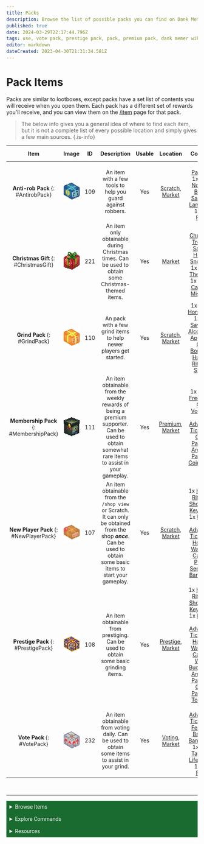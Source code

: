 ```yaml
---
title: Packs
description: Browse the list of possible packs you can find on Dank Memer, including membership packs, prestige packs, vote packs, and more.
published: true
date: 2024-03-29T22:17:44.796Z
tags: use, vote pack, prestige pack, pack, premium pack, dank memer wiki, dankmemer wiki
editor: markdown
dateCreated: 2023-04-30T21:31:34.581Z
---
```


# Pack Items
Packs are similar to lootboxes, except packs have a set list of contents you will receive when you open them. Each pack has a different set of rewards you'll receive, and you can view them on the <a href="/Bot-features/Currency-Commands/Basic-Commands#Item" target="_blank">/item</a> page for that pack.

> The below info gives you a general idea of where to find each item, but it is not a complete list of every possible location and simply gives a few main sources.
{.is-info}


| Item   | Image | ID  | Description | Usable |  Location | Contains | Skins Available |
|:--------:|:------:|:--------------:|:------:|:--------------:|:--------------:|:-----------------:|:-----------------:|
| **Anti-rob Pack** {: #AntirobPack} | <img src="/items/packs/anti-robpack.png" alt="Anti-rob Pack" width="50" height="50"> | 109  | An item with a few tools to help you guard against robbers. | Yes | <a href="/Bot-features/Currency-Commands/Grind-Commands#Scratch" target="_blank">Scratch</a>, <a href="/Bot-features/Currency-Commands/Market" target="_blank">Market</a> | 1x <a href="https://dankmemer.wiki/en/Items/Tools#Padlock" target="_blank">Padlock</a>, 1x <a href="https://dankmemer.wiki/en/Items/Power-ups#BankNote" target="_blank">Bank Note</a>, 1x <a href="https://dankmemer.wiki/en/Items/Tools#BoxofSand" target="_blank">Box of Sand</a>, 1x <a href="https://dankmemer.wiki/en/Items/Tools#Landmine" target="_blank">Landmine</a>, 1x <a href="/Items/Tools#PetFood" target="_blank">Pet Food</a> | No | 
| **Christmas Gift** {: #ChristmasGift} | <img src="/items/packs/christmasgift.png" alt="Christmas Gift" width="50" height="50"> | 221  | An item only obtainable during Christmas times. Can be used to obtain some Christmas-themed items. | Yes | <a href="/Bot-features/Currency-Commands/Market" target="_blank">Market</a> | 1x <a href="https://dankmemer.wiki/en/Items/Collectables#ChristmasTree" target="_blank">Christmas Tree</a>, 1x <a href="https://dankmemer.wiki/en/Items/Collectables#SantasHat" target="_blank">Santa's Hat</a>, 1x <a href="https://dankmemer.wiki/en/Items/Tools#Snowball" target="_blank">Snowball</a>, 1x <a href="https://dankmemer.wiki/en/Items/Power-ups#ElfOnTheShelf" target="_blank">Elf On The Shelf</a>, 1x <a href="https://dankmemer.wiki/en/Items/Tools#CandyCane" target="_blank">Candy Cane</a>, 1x <a href="/Items/Consumables#Mistletoe" target="_blank">Mistletoe</a>  | <a href="https://dankmemer.wiki/en/Bot-features/Currency-Commands/Skins#ChristmasGiftSkin" target="_blank">Yes</a> | 
| **Grind Pack** {: #GrindPack} | <img src="/items/packs/grindpack.png" alt="Grind Pack" width="50" height="50"> | 110  | An pack with a few grind items to help newer players get started. | Yes |  <a href="/Bot-features/Currency-Commands/Grind-Commands#Scratch" target="_blank">Scratch</a>, <a href="/Bot-features/Currency-Commands/Market" target="_blank">Market</a> | 1x <a href="https://dankmemer.wiki/en/Items/Power-ups#LuckyHorseshoe" target="_blank">Lucky Horseshoe</a>, 1x <a href="https://dankmemer.wiki/en/Items/Power-ups#LifeSaver" target="_blank">Life Saver</a>, 1x <a href="https://dankmemer.wiki/en/Items/Power-ups#Alcohol" target="_blank">Alcohol</a>, 1x <a href="https://dankmemer.wiki/en/Items/Power-ups#Apple" target="_blank">Apple</a>, 1x <a href="/Items/Tools#CoinBomb" target="_blank">Coin Bomb</a>, 1x <a href="/Items/Tools#HuntingRifle" target="_blank">Hunting Rifle</a>, 1x <a href="/Items/Tools#Shovel" target="_blank">Shovel</a> | No |
| **Membership Pack** {: #MembershipPack} | <img src="/items/packs/membershippack.png" alt="Membership Pack" width="50" height="50"> | 111  | An item obtainable from the weekly rewards of being a premium supporter. Can be used to obtain somewhat rare items to assist in your gameplay. | Yes | <a href="/Bot-features/Utility-and-Config-Commands/Config-Commands#Premium" target="_blank">Premium</a>, <a href="/Bot-features/Currency-Commands/Market" target="_blank">Market</a> | 1x <a href="https://dankmemer.wiki/en/Items/Power-ups#StreakFreeze" target="_blank">Streak Freeze</a>, 1x <a href="https://dankmemer.wiki/en/Items/Consumables#CoinVoucher" target="_blank">Coin Voucher</a>, 1x <a href="https://dankmemer.wiki/en/Items/Tools#AdventureTicket" target="_blank">Adventure Ticket</a>, 1x <a href="https://dankmemer.wiki/en/Items/Packs#GrindPack" target="_blank">Grind Pack</a>, 1x <a href="https://dankmemer.wiki/en/Items/Packs#AntirobPack" target="_blank">Anti-rob Pack</a>, 1x <a href="/Items/Tools#CoinBomb" target="_blank">Coin Bomb</a> | <a href="https://dankmemer.wiki/en/Bot-features/Currency-Commands/Skins#MembershipPackSkin" target="_blank">Yes</a> | 
| **New Player Pack** {: #NewPlayerPack} | <img src="/items/packs/newplayerpack.png" alt="New Player Pack" width="50" height="50"> | 107  | An item obtainable from the `/shop view` or Scratch. It can only be obtained from the shop ***once***. Can be used to obtain some basic items to start your gameplay. | Yes | <a href="/Bot-features/Currency-Commands/Grind-Commands#Scratch" target="_blank">Scratch</a>, <a href="/Bot-features/Currency-Commands/Market" target="_blank">Market</a> | 1x <a href="https://dankmemer.wiki/en/Items/Tools#HuntingRifle" target="_blank">Hunting Rifle</a>, 1x <a href="https://dankmemer.wiki/en/Items/Tools#Shovel" target="_blank">Shovel</a>, 1x <a href="https://dankmemer.wiki/en/Items/Tools#Keyboard" target="_blank">Keyboard</a>, 1x <a href="https://dankmemer.wiki/en/Items/Tools#Mouse" target="_blank">Mouse</a>, 1x <a href="https://dankmemer.wiki/en/Items/Tools#AdventureTicket" target="_blank">Adventure Ticket</a>, 1x <a href="https://dankmemer.wiki/en/Items/Tools#Hoe" target="_blank">Hoe</a>, 1x <a href="https://dankmemer.wiki/en/Items/Tools#WateringCan" target="_blank">Watering Can</a>, 1x <a href="https://dankmemer.wiki/en/Items/Tools#PotatoSeeds" target="_blank">Potato Seeds</a>, 1x <a href="/Items/Power-ups#BankNote" target="_blank">Bank Note</a> | No | 
| **Prestige Pack** {: #PrestigePack} | <img src="/items/packs/prestigepack.png" alt="Prestige Pack" width="50" height="50"> | 108  | An item obtainable from prestiging. Can be used to obtain some basic grinding items. | Yes | <a href="https://dankmemer.wiki/en/Bot-features/Currency-Commands/Advancements#Prestige" target="_blank">Prestige</a>, <a href="/Bot-features/Currency-Commands/Market" target="_blank">Market</a> | 1x <a href="https://dankmemer.wiki/en/Items/Tools#HuntingRifle" target="_blank">Hunting Rifle</a>, 1x <a href="https://dankmemer.wiki/en/Items/Tools#Shovel" target="_blank">Shovel</a>, 1x <a href="https://dankmemer.wiki/en/Items/Tools#Keyboard" target="_blank">Keyboard</a>, 1x <a href="https://dankmemer.wiki/en/Items/Tools#Mouse" target="_blank">Mouse</a>, 1x <a href="https://dankmemer.wiki/en/Items/Tools#AdventureTicket" target="_blank">Adventure Ticket</a>, 1x <a href="https://dankmemer.wiki/en/Items/Tools#Hoe" target="_blank">Hoe</a>, 1x <a href="https://dankmemer.wiki/en/Items/Tools#WateringCan" target="_blank">Watering Can</a>, 1x <a href="https://dankmemer.wiki/en/Items/Tools#WaterBucket" target="_blank">Water Bucket</a>, 1x <a href="https://dankmemer.wiki/en/Items/Packs#AntirobPack" target="_blank">Anti-rob Pack</a>, 1x <a href="https://dankmemer.wiki/en/Items/Packs#GrindPack" target="_blank">Grind Pack</a>, 1x <a href="/Items/Lootboxes#ToolBox" target="_blank">Tool Box</a> | No |
| **Vote Pack** {: #VotePack} | <img src="/items/packs/votepack.png" alt="Vote Pack" width="50" height="50"> | 232  | An item obtainable from voting daily. Can be used to obtain some items to assist in your grind. | Yes | <a href="https://dankmemer.wiki/e/en/About-Dank-Memer/Vote" target="_blank">Voting</a>, <a href="/Bot-features/Currency-Commands/Market" target="_blank">Market</a> | 1x <a href="https://dankmemer.wiki/en/Items/Tools#AdventureTicket" target="_blank">Adventure Ticket</a>, 1x <a href="https://dankmemer.wiki/en/Items/Tools#FertilizerBag" target="_blank">Fertilizer Bag</a>, 1x <a href="https://dankmemer.wiki/en/Items/Power-ups#BankNote" target="_blank">Bank Note</a>, 1x <a href="/Items/Tools#DuctTape" target="_blank">Duct Tape</a>, 1x <a href="/Items/Power-ups#LifeSaver" target="_blank">Life Saver</a>, 1x <a href="/Items/Tools#PetFood" target="_blank">Pet Food</a> | No |


<br>

---

<body>
  <details closed>
    <summary style="background-color:#196b2f; color:#F5F5F5; font: 14px Roboto; padding: 8px;">Browse Items</summary>
      <div style="text-align: center;">  
      <p style="font: 12px Roboto; padding: 0 8px 3px 8px;">
          <a href="/Items/Collectables" target="_blank">Collectables</a> &#x2022; <a href="/Items/Consumables" target="_blank">Consumables</a> &#x2022; <a href="/Items/Drops" target="_blank">Drops</a> &#x2022; <a href="/Items/Fishing" target="_blank">Fishing "Items"</a> &#x2022; <a href="/Items/Lootboxes" target="_blank">Lootboxes</a> &#x2022; <a href="/Items/Packs" target="_blank">Packs</a> &#x2022; <a href="/Items/Power-ups" target="_blank">Power-ups</a> &#x2022; <a href="/Items/Sellables" target="_blank">Sellables</a> &#x2022; <a href="/Items/Tools" target="_blank">Tools</a>
        </p>
         </div>
    </details>
</body>

<body>
  <details closed>
    <summary style="background-color:#196b2f; color:#F5F5F5; font: 14px Roboto; padding: 8px;">Explore Commands</summary>
    <details>
      <summary style="background-color:#72ad70; color:#000000; font: 12px Roboto; padding: 8px;">Currency Commands</summary>
      <div style="text-align: center;"> 
      <p style="font: 12px Roboto; padding: 0 8px 3px 8px;"> <a href="/Bot-features/Currency-Commands/Achievements" target="_blank">Achievements</a> &#x2022; <a href="/Bot-features/Currency-Commands/Advancements" target="_blank">Advancements - (</a> <a href="/Bot-features/Currency-Commands/Advancements#LevelRewards" target="_blank">Levels</a>, <a href="/Bot-features/Currency-Commands/Advancements#Omega" target="_blank">Omega</a>, <a href="/Bot-features/Currency-Commands/Advancements#Prestige" target="_blank">Prestige</a>,  <a href="/Bot-features/Currency-Commands/Advancements/Upgrades" target="_blank">Upgrades</a>, <a href="/Bot-features/Currency-Commands/Advancements#Vote" target="_blank"> Vote</a>) <br> <a href="/Bot-features/Currency-Commands/Adventure" target="_blank">Adventure</a> &#x2022; <a href="/Bot-features/Currency-Commands/Badges" target="_blank">Badges</a> &#x2022; <a href="/Bot-features/Currency-Commands/Basic-Commands#Balance" target="_blank">Balance</a> &#x2022; <a href="/Bot-features/Currency-Commands/Rob-and-Heist#Bankrob" target="_blank">Bankrob</a> &#x2022; <a href="/Bot-features/Currency-Commands/Grind-Commands#Beg" target="_blank">Beg</a> &#x2022; <a href="/Bot-features/Currency-Commands/Bundles" target="_blank">Bundles</a> &#x2022; <a href="/Bot-features/Fun-Games-Image/Fun-and-Images#Compare" target="_blank">Compare</a> &#x2022; <a href="/Bot-features/Currency-Commands/Basic-Commands#Craft" target="_blank">Craft</a> &#x2022; <a href="/Bot-features/Currency-Commands/Grind-Commands#Crime" target="_blank">Crime</a> <br><a href="/Bot-features/Currency-Commands/Basic-Commands#Currencylog" target="_blank">Currencylog</a> &#x2022; <a href="/Bot-features/Currency-Commands/Basic-Commands#Daily" target="_blank">Daily</a> &#x2022; <a href="/Bot-features/Currency-Commands/Basic-Commands#Deposit" target="_blank">Deposit</a> &#x2022; <a href="/Bot-features/Currency-Commands/Grind-Commands#Dig" target="_blank">Dig</a> &#x2022; <a href="/Items/Drops" target="_blank">Drops</a> &#x2022; <a href="/Bot-features/Currency-Commands/Farm" target="_blank">Farm</a> &#x2022; <a href="/Bot-features/Currency-Commands/Grind-Commands/Fishing" target="_blank">Fishing</a> &#x2022; <a href="/Bot-features/Currency-Commands/Friends" target="_blank">Friends</a> &#x2022; <a href="/Bot-features/Currency-Commands/Serverevents-and-Giveaways#Giveaways" target="_blank">Giveaway</a> &#x2022; <a href="/Bot-features/Currency-Commands/Grind-Commands#Highlow" target="_blank">Highlow</a> &#x2022; <a href="/Bot-features/Currency-Commands/Grind-Commands#Hunt" target="_blank">Hunt</a> &#x2022; <a href="/Bot-features/Currency-Commands/Basic-Commands#Inventory" target="_blank">Inventory</a> &#x2022; <a href="/Bot-features/Currency-Commands/Basic-Commands#Item" target="_blank">Item</a> &#x2022; <a href="/Bot-features/Currency-Commands/Leaderboards" target="_blank">Leaderboard</a> &#x2022; <a href="/Bot-features/Currency-Commands/Lotteries" target="_blank">Lottery</a> &#x2022; <a href="/Bot-features/Currency-Commands/Market" target="_blank">Market</a> &#x2022; <a href="/Bot-features/Currency-Commands/Marriage" target="_blank">Marriage</a> &#x2022; <a href="/Bot-features/Currency-Commands/Advancements/Upgrades#Monthly" target="_blank">Monthly</a> <br> <a href="/Bot-features/Currency-Commands/Multipliers" target="_blank">Multipliers</a> &#x2022; <a href="/Bot-features/Currency-Commands/Basic-Commands#Notifications" target="_blank">Notifications</a> &#x2022; <a href="/Bot-features/Currency-Commands/Pets" target="_blank">Pets</a>  &#x2022; <a href="/Bot-features/Currency-Commands/Grind-Commands#Postmemes" target="_blank">Postmemes</a> &#x2022; <a href="/Bot-features/Currency-Commands/Basic-Commands/Profile" target="_blank">Profile</a> &#x2022; <a href="/Bot-features/Currency-Commands/Quests" target="_blank">Quests</a> &#x2022; <a href="/Bot-features/Currency-Commands/Basic-Commands#Remove" target="_blank">Remove</a> &#x2022; <a href="/Bot-features/Currency-Commands/Rob-and-Heist#Rob" target="_blank">Rob</a> <br> <a href="/Bot-features/Currency-Commands/Grind-Commands#Scratch" target="_blank">Scratch</a> &#x2022; <a href="/Bot-features/Currency-Commands/Grind-Commands#Search" target="_blank">Search</a> &#x2022; <a href="/Bot-features/Currency-Commands/Serverevents-and-Giveaways#Serverevents" target="_blank">Serverevents</a> &#x2022; <a href="/Bot-features/Currency-Commands/Basic-Commands#Shop" target="_blank">Shop</a> &#x2022; <a href="/Bot-features/Currency-Commands/Basic-Commands/Profile#Showcase" target="_blank">Showcase</a> &#x2022; <a href="/Bot-features/Currency-Commands/Skins" target="_blank">Skins</a> &#x2022; <a href="/Bot-features/Currency-Commands/Grind-Commands#Stream" target="_blank">Stream</a> &#x2022; <a href="/Bot-features/Utility-and-Config-Commands/Utility-Commands#Taxcalc" target="_blank">Taxcalc</a> <br> <a href="/Bot-features/Currency-Commands/Basic-Commands/Profile#Titles" target="_blank">Title</a> &#x2022; <a href="/Bot-features/Currency-Commands/Basic-Commands#Use" target="_blank">Use</a> &#x2022; <a href="/Bot-features/Currency-Commands/Basic-Commands#Vacation" target="_blank">Vacation</a> &#x2022; <a href="/Bot-features/Fun-Games-Image/Games-and-Wagers#Wagers" target="_blank">Wager</a> &#x2022; <a href="/About-Dank-Memer/Premium-users#Weekly" target="_blank">Weekly</a> &#x2022; <a href="/Bot-features/Currency-Commands/Basic-Commands#Withdraw" target="_blank">Withdraw</a> &#x2022; <a href="/Bot-features/Currency-Commands/Work" target="_blank">Work</a> </p>
      </div>
    </details>
    <details>
      <summary style="background-color:#72ad70; color:#000000; font: 12px Roboto; padding: 8px;">Fun, Game, and Image Commands</summary>
      <div style="text-align: center;"> 
      <p style="font: 12px Roboto; padding: 0 8px 3px 8px;"><a href="/Bot-features/Fun-Games-Image/Fun-and-Images#Ball" target="_blank">8ball</a> &#x2022; <a href="/Bot-features/Fun-Games-Image/Fun-and-Images#Animals" target="_blank">Animals</a> &#x2022;  <a href="/Bot-features/Fun-Games-Image/Fun-and-Images#Clap" target="_blank">Clap</a> &#x2022; <a href="/Bot-features/Fun-Games-Image/Games-and-Wagers#Fight" target="_blank">Fight</a> &#x2022; <a href="/Bot-features/Fun-Games-Image/Games-and-Wagers#Games" target="_blank">Game</a> &#x2022; <a href="/Bot-features/Fun-Games-Image/Fun-and-Images#Image" target="_blank">Image</a> &#x2022;  <a href="/Bot-features/Fun-Games-Image/Fun-and-Images#Meme" target="_blank">Meme</a> &#x2022;  <a href="/Bot-features/Fun-Games-Image/Fun-and-Images#Rate" target="_blank">Rate</a> &#x2022; <a href="/Bot-features/Fun-Games-Image/Fun-and-Images#Trivia" target="_blank">Trivia</a> &#x2022;  <a href="/Bot-features/Fun-Games-Image/Fun-and-Images#Xkcd" target="_blank">Xkcd</a> </p>
      </div>
    </details>
    <details>
      <summary style="background-color:#72ad70; color:#000000; font: 12px Roboto,sans-serif; padding: 8px;">Utility and Config Commands</summary>
      <div style="text-align: center;"> 
      <p style="font: 12px Roboto; padding: 0 8px 3px 8px;">
        <a href="/Bot-features/Utility-and-Config-Commands/Config-Commands#Alert" target="_blank">Alert</a> &#x2022; <a href="/Bot-features/Utility-and-Config-Commands/Config-Commands#Audit" target="_blank">Audit</a> &#x2022; <a href="/Bot-features/Utility-and-Config-Commands/Config-Commands#Automeme" target="_blank">Automeme</a> &#x2022; <a href="/Bot-features/Utility-and-Config-Commands/Config-Commands#Block" target="_blank">Block</a> &#x2022; <a href="/Bot-features/Utility-and-Config-Commands/Config-Commands#Disableuse" target="_blank">Disableuse</a> &#x2022; <a href="/Bot-features/Utility-and-Config-Commands/Config-Commands#Flow" target="_blank">Flow</a> &#x2022; <a href="/Resources/help" target="_blank">Help</a> &#x2022; <a href="/Bot-features/Utility-and-Config-Commands/Utility-Commands#Invite" target="_blank">Invite</a> &#x2022; <a href="/About-Dank-Memer/About-the-bot#Partners" target="_blank">Partners</a> &#x2022; <a href="/Bot-features/Utility-and-Config-Commands/Utility-Commands#Ping" target="_blank">Ping</a> <br> <a href="/About-Dank-Memer/Premium-users#PremiumCommands" target="_blank">Premium</a> &#x2022; <a href="/Bot-features/Utility-and-Config-Commands/Utility-Commands#Reminders" target="_blank">Reminder</a> &#x2022; <a href="/Resources/Reports-and-appeals" target="_blank">Report</a> &#x2022; <a href="/Bot-features/Utility-and-Config-Commands/Config-Commands#ServerSettings" target="_blank">Serversettings</a> &#x2022; <a href="/Bot-features/Utility-and-Config-Commands/Config-Commands#Settings" target="_blank">Settings</a> &#x2022; <a href="/Bot-features/Utility-and-Config-Commands/Utility-Commands#Usage" target="_blank">Usage</a> &#x2022; <a href="/About-Dank-Memer/Vote" target="_blank">Vote</a></p>
      </div>
    </details>
    <details>
      <summary style="background-color:#72ad70; color:#000000; font: 12px Roboto,sans-serif; padding: 8px;">Retired Commands and Features</summary>
      <div style="text-align: center;"> 
      <p style="font: 12px Roboto; padding: 0 8px 3px 8px;">
        <a href="/Bot-features/Retired-Features" target="_blank">Coming Soon!</a> &#x2022;</p>
      </div>
    </details>
  </details>
</body>
    
    

<body>
  <details closed>
    <summary style="background-color:#196b2f; color:#F5F5F5; font: 14px Roboto, sans-serif; padding: 8px;">Resources</summary>
      <div style="text-align: center;">  
      <p style="font: 12px Roboto, sans-serif; padding: 0 8px 3px 8px;"><a href="/Resources/FAQ" target="_blank">Frequently Asked Questions (FAQ) </a> &#x2022;  <a href="/About-Dank-Memer/Bot-rules" target="_blank">Bot Rules</a> &#x2022; <a href="/Resources/Bot-tutorials" target="_blank">Bot Tutorials</a> <br> <a href="/Resources/Changelog" target="_blank">Changelog</a> &#x2022; <a href="/Resources/Community-made-tools" target="_blank">Community Made Tools</a> <br> <a href="/Resources/Dank-Blog" target="_blank">Dank Blog</a> &#x2022; <a href="/Resources/help" target="_blank">Help Commands</a> &#x2022; <a href="/Resources/Reports-and-appeals" target="_blank">Reports and Appeals</a>
        </p>
         </div>
    </details>
</body>

